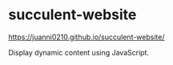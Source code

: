 # succulent-website
https://juanni0210.github.io/succulent-website/

Display dynamic content using JavaScript.
